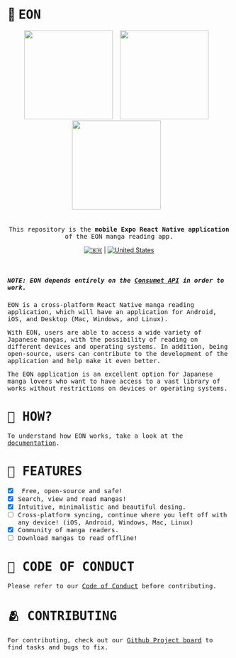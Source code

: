 # 📖 <samp>EON</samp>

<div align="center">
<img src="https://github.com/saulojoab/eon/assets/37988252/ffb79b85-60b6-4515-9c8f-3fdb3869b9cb" width="200px" />&nbsp;&nbsp;&nbsp; 
<img src="https://github.com/saulojoab/eon/assets/37988252/ccc13594-d484-48e6-8daa-d803268e1342" width="200px" />&nbsp;&nbsp;&nbsp; 
<img src="https://github.com/saulojoab/eon/assets/37988252/833c0998-de4c-4da3-a87b-c80d57206f76" width="200px" />&nbsp;&nbsp;&nbsp;
</div>
<br/>
<div align="center">
</div>
<br/>

<div align = "center">

<samp>
  This repository is the <b>mobile Expo React Native application</b> of the EON manga reading app.
</samp>

[![🇧🇷](https://raw.githubusercontent.com/stevenrskelton/flag-icon/master/png/16/country-4x3/br.png "Português")](https://github.com/saulojoab/eon/blob/main/docs/portuguese/README.md) | [![United States](https://raw.githubusercontent.com/stevenrskelton/flag-icon/master/png/16/country-4x3/us.png "United States")](https://github.com/saulojoab/eon/blob/main/README.md)

</div>
<br/>

##### <samp>_NOTE: EON depends entirely on the [Consumet API](https://github.com/consumet/consumet.ts) in order to work._</samp>

<samp>EON is a cross-platform React Native manga reading application, which will have an application for Android, iOS, and Desktop (Mac, Windows, and Linux).</samp>

<samp>With EON, users are able to access a wide variety of Japanese mangas, with the possibility of reading on different devices and operating systems. In addition, being open-source, users can contribute to the development of the application and help make it even better.</samp>

<samp>The EON application is an excellent option for Japanese manga lovers who want to have access to a vast library of works without restrictions on devices or operating systems.</samp>

# <samp>🤔 HOW?</samp>

<samp>To understand how EON works, take a look at the [documentation](https://github.com/saulojoab/eon/blob/main/docs/HOW_IT_WORKS.md).</samp>

# <samp>🤠 FEATURES</samp>

- [x] <samp> Free, open-source and safe!</samp>
- [x] <samp>Search, view and read mangas!</samp>
- [x] <samp>Intuitive, minimalistic and beautiful desing.</samp>
- [ ] <samp>Cross-platform syncing, continue where you left off with any device! (iOS, Android, Windows, Mac, Linux)</samp>
- [x] <samp>Community of manga readers.</samp>
- [ ] <samp>Download mangas to read offline!</samp>

# <samp>🤝 CODE OF CONDUCT</samp>

<samp>Please refer to our [Code of Conduct](https://github.com/saulojoab/eon/blob/main/CODE_OF_CONDUCT.md) before contributing.</samp>

# <samp>🫂 CONTRIBUTING</samp>

<samp>For contributing, check out our [Github Project board](https://github.com/saulojoab/eon/issues) to find tasks and bugs to fix.</samp>
